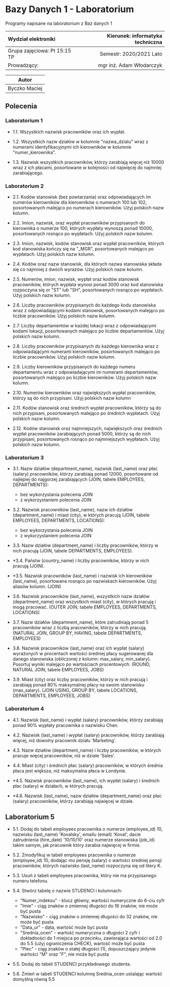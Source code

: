 # Bazy Danych 1 - Laboratorium

Programy napisane na laboratorium z Baz danych 1

|      Wydział elektroniki       |  Kierunek: informatyka techniczna |
|:-------------------------------|------------------------:|
| Grupa zajęciowa: Pt 15:15 TP   | Semestr: 2020/2021 Lato |
| Prowadzący:                    | mgr inż. Adam Włodarczyk |

| Autor           |
|:---------------:|
| Byczko Maciej   |

## Polecenia

### Laboratorium 1

- 1.1. Wszystkich nazwisk pracowników oraz ich wypłat.

- 1.2. Wszystkich nazw działów w kolumnie "nazwa_dzialu" wraz z numerami identyfikacyjnymi ich kierowników w kolumnie "numer_kierownika".

- 1.3. Nazwisk wszystkich pracowników, którzy zarabiają więcej niż 10000 wraz z ich płacami, posortowane w kolejności od najwięcej do najmniej zarabiającego.

### Laboratorium 2

- 2.1. Kodów stanowisk (bez powtarzania) oraz odpowiadających im numerów kierowników dla kierowników o numerach 100 lub 102, posortowanych malejąco po numerach kierowników. Użyj polskich nazw kolumn.

- 2.2. Imion, nazwisk, oraz wypłat pracowników przypisanych do kierownika o numerze 100, których wypłaty wynoszą ponad 10000, posortowanych rosnąco po wypłatach. Użyj polskich nazw kolumn.

- 2.3. Imion, nazwisk, kodów stanowisk oraz wypłat pracowników, których kod stanowiska kończy się na "_MGR", posortowanych malejąco po wypłatach. Użyj polskich nazw kolumn.

- 2.4. Kodów oraz nazw stanowisk, dla których nazwa stanowiska składa się co najmniej z dwóch wyrazów. Użyj polskich nazw kolumn.

- 2.5. Numerów, imion, nazwisk, wypłat oraz kodów stanowisk pracowników, których wypłata wynosi ponad 3000 oraz kod stanowiska rozpoczyna się or "ST" lub "SH", posortowanych rosnąco po wypłatach. Użyj polskich nazw kolumn.

- 2.6. Liczby pracowników przypisanych do każdego kodu stanowiska wraz z odpowiadającymi kodami stanowisk, posortowanych malejąco po liczbie pracowników. Użyj polskich nazw kolumn.

- 2.7. Liczby departamentów w każdej lokacji wraz z odpowiadającymi kodami lokacji, posortowanych malejąco po liczbie departamentów. Użyj polskich nazw kolumn.

- 2.8. Liczby pracowników przypisanych do każdego kierownika wraz z odpowiadającymi numerami kierowników, posortowanych malejąco po liczbie pracowników. Użyj polskich nazw kolumn.

- 2.9. Liczby kierowników przypisanych do każdego numeru departamentu wraz z odpowiadającymi im numerami departamentów, posortowanych malejąco po liczbie kierowników. Użyj polskich nazw kolumn.

- 2.10. Numerów kierowników oraz największych wypłat pracowników, którzy są do nich przypisani. Użyj polskich nazw kolumn

- 2.11. Kodów stanowisk oraz średnich wypłat pracowników, którzy są do nich przypisani, posortowanych malejąco po średnich wypłatach. Użyj polskich nazw kolumn.

- 2.12. Kodów stanowisk oraz najmniejszych, największych oraz średnich wypłat pracowników zarabiających ponad 5000, którzy są do nich przypisani, posortowanych rosnąco po najmniejszych wypłatach. Użyj polskich nazw kolumn.

### Laboratorium 3

- 3.1. Nazw działów (department_name), nazwisk (last_name) oraz płac (salary) pracowników, którzy zarabiają ponad 12000, posortowane od najlepiej do najgorzej zarabiających (JOIN, tabele EMPLOYEES, DEPARTMENTS):
  - bez wykorzystania polecenia JOIN
  - z wykorzystaniem polecenia JOIN

- 3.2. Nazwisk pracowników (last_name), nazw ich działów (department_name) i miast (city), w których pracują (JOIN, tabele EMPLOYEES, DEPARTMENTS, LOCATIONS):
  - bez wykorzystania polecenia JOIN
  - z wykorzystaniem polecenia JOIN

- 3.3. Nazw działów (department_name) i liczby pracowników, którzy w nich pracują (JOIN, tabele DEPARTMENTS, EMPLOYEES).

- *3.4. Państw (country_name) i liczby pracowników, którzy w nich pracują (JOIN).

- *3.5. Nazwisk pracowników (last_name) i nazwisk ich kierowników (last_name), posortowane rosnąco po nazwiskach kierowników. Użyj aliasów kolumn. (JOIN)

- 3.6. Nazwisk pracowników (last_name), wszystkich nazw działów (department_name) oraz wszystkich miast (city), w których pracują i mogą pracować. (OUTER JOIN, tabele EMPLOYEES, DEPARTMENTS, LOCATIONS)

- 3.7. Nazw działów (department_name), które zatrudniają ponad 5 pracowników wraz z liczbą pracowników, którzy w nich pracują. (NATURAL JOIN, GROUP BY, HAVING, tabele DEPARTMENTS, EMPLOYEES)

- 3.8. Nazwisk pracowników (last_name) oraz ich wypłat (salary) wyrażonych w procentach wartości średniej płacy sugerowanej dla danego stanowiska (obliczonej z kolumn: max_salary, min_salary). Posortuj wyniki malejąco po wartościach procentowych. (ROUND, NATURAL JOIN, tabele EMPLOYEES, JOBS)

- 3.9. Miast (city) oraz liczby pracowników, którzy w nich pracują i zarabiają ponad 80% maksymalnej płacy na swoim stanowisku (max_salary). (JOIN USING, GROUP BY, tabele LOCATIONS, DEPARTMENTS, EMPLOYEES, JOBS)

### Laboratorium 4

- 4.1. Nazwisk (last_name) i wypłat (salary) pracowników, którzy zarabiają ponad 90% wypłaty pracownika o nazwisku Chen.

- 4.2. Nazwisk (last_name) i wypłat (salary) pracowników, którzy zarabiają więcej, niż dowolny pracownik działu 'Marketing'.

- 4.3. Nazw działów (department_name) i liczby pracowników, w których pracuje więcej pracowników, niż w dziale 'Sales'.

- 4.4. Miast (city) i średnich płac (salary) pracowników, w których średnia płaca jest większa, niż maksymalna płaca w Londynie.

- *4.5. Nazwisk pracowników (last_name), ich wypłat (salary) i średnich płac (salary) w działach, w których pracują.

- *4.6. Nazwisk (last_name), nazw działów (department_name) oraz płac (salary) pracowników, którzy zarabiają najwięcej w dziale.

## Laboratorium 5

- 5.1. Dodaj do tabeli employees pracownika o numerze (employee_id) 10, nazwisku (last_name) 'Kovalsky', emailu (email) 'Koval',  dacie zatrudnienia (hire_date) '10/10/10' oraz numerze stanowiska (job_id) takim samym, jak pracownik który zarabia najwięcej w firmie.

- 5.2. Zmodyfikuj w tabeli employees pracownika o numerze (employee_id) 10, dodając mu pensję (salary) o wartości średniej pensji pracowników, których nazwisko (last_name) rozpoczyna się od litery K.

- 5.3. Usuń z tabeli employees pracownika, który nie ma przypisanego numeru telefonu.

- 5.4. Stwórz tabelę o nazwie STUDENCI i kolumnach:
  - "Numer_indeksu" - klucz główny, wartości numeryczne do 6-ciu cyfr
  - "Imie" - ciąg znaków o zmiennej długości do 16 znaków, nie może być pusta
  - "Nazwisko" - ciąg znaków o zmiennej długości do 32 znaków, nie może być pusta
  - "Data_ur" - data, wartość może być pusta
  - "Srednia_ocen" - wartość numeryczna o długości 2 cyfr i dokładności do 1 miejsca po przecinku, zawierająca wartości od 2.0 do 5.5 (użyj ograniczenia CHECK), wartość może być pusta
  - "Plec" - ciąg znaków o stałej długości (1), dopuszczający jedynie wartości "M" oraz "F", nie może być pusta

- 5.5. Dodaj do tabeli STUDENCI przykładowego studenta.

- 5.6. Zmień w tabeli STUDENCI kolumnę Srednia_ocen ustalając wartość domyślną równą 5.5